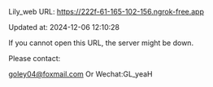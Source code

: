 Lily_web URL: https://222f-61-165-102-156.ngrok-free.app

Updated at: 2024-12-06 12:10:28

If you cannot open this URL, the server might be down.

Please contact: 

goley04@foxmail.com Or Wechat:GL_yeaH